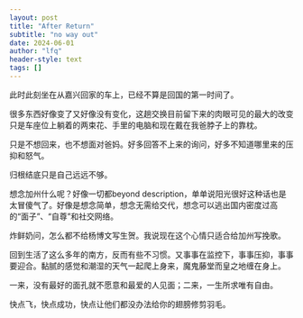 ```yaml
---
layout: post
title: "After Return"
subtitle: "no way out"
date: 2024-06-01
author: "lfq"
header-style: text
tags: []
---
```


此时此刻坐在从嘉兴回家的车上，已经不算是回国的第一时间了。

很多东西好像变了又好像没有变化，这趟交换目前留下来的肉眼可见的最大的改变只是车座位上躺着的两束花、手里的电脑和现在戴在我爸脖子上的靠枕。

只是不想回来，也不想面对爸妈。好多回答不上来的询问，好多不知道哪里来的压抑和怒气。

归根结底只是自己远远不够。

想念加州什么呢？好像一切都beyond description，单单说阳光很好这种话也是太冒傻气了。好像是想念简单，想念无需给交代，想念可以逃出国内密度过高的“面子”、“自尊”和社交网络。

炸鲜奶问，怎么都不给杨博文写生贺。我说现在这个心情只适合给加州写挽歌。

回到生活了这么多年的南方，反而有些不习惯。又事事在监控下，事事压抑，事事要迎合。黏腻的感觉和潮湿的天气一起爬上身来，魔鬼藤堂而皇之地缠在身上。

一来，没有最好的面孔就不愿意和最爱的人见面；二来，一生所求唯有自由。

快点飞，快点成功，快点让他们都没办法给你的翅膀修剪羽毛。
